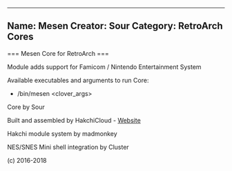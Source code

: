 -----------------------
Name: Mesen
Creator: Sour
Category: RetroArch Cores
-----------------------
=== Mesen Core for RetroArch ===

Module adds support for Famicom / Nintendo Entertainment System

Available executables and arguments to run Core:
- /bin/mesen <rom> <clover_args>

Core by Sour

Built and assembled by HakchiCloud - [Website](https://hakchiresources.com)

Hakchi module system by madmonkey

NES/SNES Mini shell integration by Cluster

(c) 2016-2018

